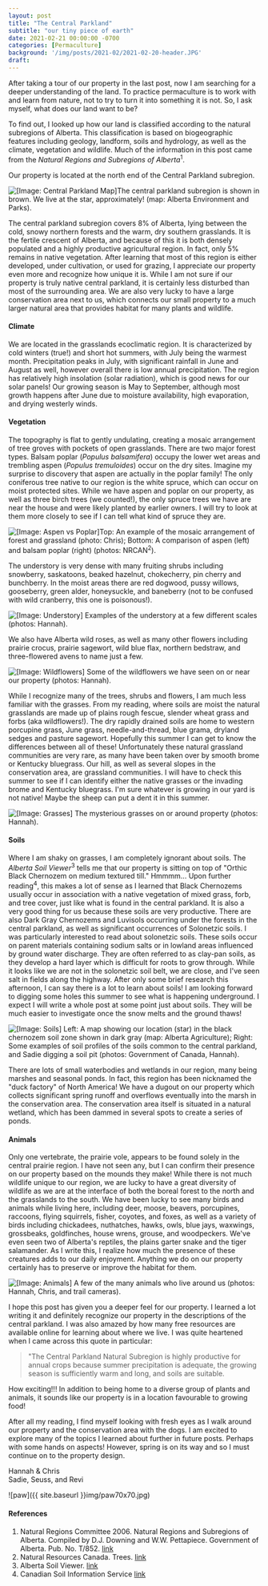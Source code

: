 ```yaml
---
layout: post
title: "The Central Parkland"
subtitle: "our tiny piece of earth"
date: 2021-02-21 00:00:00 -0700
categories: [Permaculture]
background: '/img/posts/2021-02/2021-02-20-header.JPG'
draft:
---
```


After taking a tour of our property in the last post, now I am searching for a deeper understanding of the land. To practice permaculture is to work with and learn from nature, not to try to turn it into something it is not. So, I ask myself, what does our land want to be?

To find out, I looked up how our land is classified according to the natural subregions of Alberta. This classification is based on biogeographic features including geology, landform, soils and hydrology, as well as the climate, vegetation and wildlife. Much of the information in this post came from the *Natural Regions and Subregions of Alberta*<sup>1</sup>.

Our property is located at the north end of the Central Parkland subregion.

<img class="img-fluid" src="{{ site.baseurl }}img/posts/2021-02/central-parkland-map.jpg" alt="[Image: Central Parkland Map]"><span class="caption text-muted">The central parkland subregion is shown in brown. We live at the star, approximately! (map: Alberta Environment and Parks).</span>

The central parkland subregion covers 8% of Alberta, lying between the cold, snowy northern forests and the warm, dry southern grasslands. It is the fertile crescent of Alberta, and because of this it is both densely populated and a highly productive agricultural region. In fact, only 5% remains in native vegetation. After learning that most of this region is either developed, under cultivation, or used for grazing, I appreciate our property even more and recognize how unique it is. While I am not sure if our property is truly native central parkland, it is certainly less disturbed than most of the surrounding area. We are also very lucky to have a large conservation area next to us, which connects our small property to a much larger natural area that provides habitat for many plants and wildlife.

#### Climate
We are located in the grasslands ecoclimatic region. It is characterized by cold winters (true!) and short hot summers, with July being the warmest month. Precipitation peaks in July, with significant rainfall in June and August as well, however overall there is low annual precipitation. The region has relatively high insolation (solar radiation), which is good news for our solar panels! Our growing season is May to September, although most growth happens after June due to moisture availability, high evaporation, and drying westerly winds.

#### Vegetation

The topography is flat to gently undulating, creating a mosaic arrangement of tree groves with pockets of open grasslands. There are two major forest types. Balsam poplar (*Populus balsamifera*) occupy the lower wet areas and trembling aspen (*Populus tremuloides*) occur on the dry sites. Imagine my surprise to discovery that aspen are actually in the poplar family! The only coniferous tree native to our region is the white spruce, which can occur on moist protected sites. While we have aspen and poplar on our property, as well as three birch trees (we counted!), the only spruce trees we have are near the house and were likely planted by earlier owners. I will try to look at them more closely to see if I can tell what kind of spruce they are.

<img class="img-fluid" src="{{ site.baseurl }}img/posts/2021-02/aspen-v-poplar.jpg" alt="[Image: Aspen vs Poplar]"><span class="caption text-muted">Top: An example of the mosaic arrangement of forest and grassland (photo: Chris); Bottom: A comparison of aspen (left) and balsam poplar (right) (photos: NRCAN<sup>2</sup>).</span>

The understory is very dense with many fruiting shrubs including snowberry, saskatoons, beaked hazelnut, chokecherry, pin cherry and bunchberry. In the moist areas there are red dogwood, pussy willows, gooseberry, green alder, honeysuckle, and baneberry (not to be confused with wild cranberry, this one is poisonous!). 

<img class="img-fluid" src="{{ site.baseurl }}img/posts/2021-02/understory.jpg" alt="[Image: Understory]"><span class="caption text-muted"> Examples of the understory at a few different scales (photos: Hannah).</span>

We also have Alberta wild roses, as well as many other flowers including prairie crocus, prairie sagewort, wild blue flax, northern bedstraw, and three-flowered avens to name just a few. 

<img class="img-fluid" src="{{ site.baseurl }}img/posts/2021-02/flowers.jpg" alt="[Image: Wildflowers]"><span class="caption text-muted"> Some of the wildflowers we have seen on or near our property (photos: Hannah).</span>

While I recognize many of the trees, shrubs and flowers, I am much less familiar with the grasses. From my reading, where soils are moist the natural grasslands are made up of plains rough fescue, slender wheat grass and forbs (aka wildflowers!). The dry rapidly drained soils are home to western porcupine grass, June grass, needle-and-thread, blue grama, dryland sedges and pasture sagewort. Hopefully this summer I can get to know the differences between all of these! Unfortunately these natural grassland communities are very rare, as many have been taken over by smooth brome or Kentucky bluegrass. Our hill, as well as several slopes in the conservation area, are grassland communities. I will have to check this summer to see if I can identify either the native grasses or the invading brome and Kentucky bluegrass. I'm sure whatever is growing in our yard is not native! Maybe the sheep can put a dent it in this summer.

<img class="img-fluid" src="{{ site.baseurl }}img/posts/2021-02/grasses.jpg" alt="[Image: Grasses]"><span class="caption text-muted"> The mysterious grasses on or around property (photos: Hannah).</span>

#### Soils

Where I am shaky on grasses, I am completely ignorant about soils. The *Alberta Soil Viewer*<sup>3</sup> tells me that our property is sitting on top of "Orthic Black Chernozem on medium textured till." Hmmmm... Upon further reading<sup>4</sup>, this makes a lot of sense as I learned that Black Chernozems usually occur in association with a native vegetation of mixed grass, forb, and tree cover, just like what is found in the central parkland. It is also a very good thing for us because these soils are very productive. There are also Dark Gray Chernozems and Luvisols occurring under the forests in the central parkland, as well as significant occurrences of Solonetzic soils. I was particularly interested to read about solonetzic soils. These soils occur on parent materials containing sodium salts or in lowland areas influenced by ground water discharge. They are often referred to as clay-pan soils, as they develop a hard layer which is difficult for roots to grow through. While it looks like we are not in the solonetzic soil belt, we are close, and I've seen salt in fields along the highway. After only some brief research this afternoon, I can say there is a lot to learn about soils! I am looking forward to digging some holes this summer to see what is happening underground. I expect I will write a whole post at some point just about soils. They will be much easier to investigate once the snow melts and the ground thaws!

<img class="img-fluid" src="{{ site.baseurl }}img/posts/2021-02/soils.jpg" alt="[Image: Soils]"><span class="caption text-muted"> Left: A map showing our location (star) in the black chernozem soil zone shown in dark gray (map: Alberta Agriculture); Right: Some examples of soil profiles of the soils common to the central parkland, and Sadie digging a soil pit (photos: Government of Canada, Hannah).</span>

There are lots of small waterbodies and wetlands in our region, many being marshes and seasonal ponds. In fact, this region has been nicknamed the "duck factory" of North America! We have a dugout on our property which collects significant spring runoff and overflows eventually into the marsh in the conservation area. The conservation area itself is situated in a natural wetland, which has been dammed in several spots to create a series of ponds.

#### Animals

Only one vertebrate, the prairie vole, appears to be found solely in the central prairie region. I have not seen any, but I can confirm their presence on our property based on the mounds they make! While there is not much wildlife unique to our region, we are lucky to have a great diversity of wildlife as we are at the interface of both the boreal forest to the north and the grasslands to the south. We have been lucky to see many birds and animals while living here, including deer, moose, beavers, porcupines, raccoons, flying squirrels, fisher, coyotes, and foxes, as well as a variety of birds including chickadees, nuthatches, hawks, owls, blue jays, waxwings, grossbeaks, goldfinches, house wrens, grouse, and woodpeckers. We've even seen two of Alberta's reptiles, the plains garter snake and the tiger salamander. As I write this, I realize how much the presence of these creatures adds to our daily enjoyment. Anything we do on our property certainly has to preserve or improve the habitat for them. 

<img class="img-fluid" src="{{ site.baseurl }}img/posts/2021-02/animals.jpg" alt="[Image: Animals]"><span class="caption text-muted"> A few of the many animals who live around us (photos: Hannah, Chris, and trail cameras).</span> 

I hope this post has given you a deeper feel for our property. I learned a lot writing it and definitely recognize our property in the descriptions of the central parkland. I was also amazed by how many free resources are available online for learning about where we live. I was quite heartened when I came across this quote in particular:

<blockquote class="blockquote">"The Central Parkland Natural Subregion is highly productive for annual crops because summer precipitation is adequate, the growing season is sufficiently warm and long, and soils are suitable.</blockquote>

How exciting!!! In addition to being home to a diverse group of plants and animals, it sounds like our property is in a location favourable to growing food! 

After all my reading, I find myself looking with fresh eyes as I walk around our property and the conservation area with the dogs. I am excited to explore many of the topics I learned about further in future posts. Perhaps with some hands on aspects! However, spring is on its way and so I must continue on to the property design.

Hannah & Chris<br />
Sadie, Seuss, and Revi

![paw]({{ site.baseurl }}img/paw70x70.jpg)

#### References
1. Natural Regions Committee 2006. Natural Regions and Subregions of Alberta. Compiled by D.J. Downing and W.W. Pettapiece. Government of Alberta. Pub. No. T/852. [link](https://www.albertaparks.ca/media/2942026/nrsrcomplete_may_06.pdf)
2. Natural Resources Canada. Trees. [link](https://tidcf.nrcan.gc.ca/en/trees)
3. Alberta Soil Viewer. [link](https://soil.agric.gov.ab.ca/agrasidviewer/) 
4. Canadian Soil Information Service [link](https://sis.agr.gc.ca/cansis/index.html)




